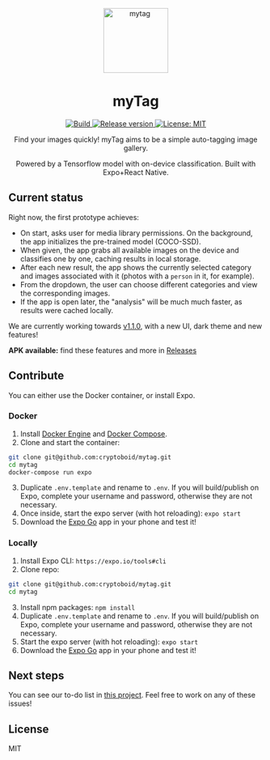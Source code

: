 
<p align="center">
    <img alt="mytag" height="128" src="./assets/icon.png">
    <h1 align="center">myTag</h1>
</p>

<p align="center">
  <a aria-label="Build" href="https://github.com/cryptoboid/mytag/actions" target="_blank">
    <img alt="Build" src="https://img.shields.io/github/workflow/status/cryptoboid/mytag/CI?style=flat-square" />
  </a>
   <a aria-label="Release version" href="https://github.com/cryptoboid/mytag/releases" target="_blank">
    <img alt="Release version" src="https://img.shields.io/github/v/release/cryptoboid/mytag?style=flat-square" />
  </a>
  <a aria-label="License" href="https://github.com/cryptoboid/mytag/blob/main/LICENSE" target="_blank">
    <img alt="License: MIT" src="https://img.shields.io/github/license/cryptoboid/mytag?style=flat-square" target="_blank" />
  </a>
</p>

<p align="center">
Find your images quickly! myTag aims to be a simple auto-tagging image gallery.
</p>
<p align="center">
Powered by a Tensorflow model with on-device classification. Built with Expo+React Native.
</p>

## Current status

Right now, the first prototype achieves:

- On start, asks user for media library permissions. On the background, the app initializes the pre-trained model (COCO-SSD).
- When given, the app grabs all available images on the device and classifies one by one, caching results in local storage.
- After each new result, the app shows the currently selected category and images associated with it (photos with a `person` in it, for example).
- From the dropdown, the user can choose different categories and view the corresponding images.
- If the app is open later, the "analysis" will be much much faster, as results were cached locally.

We are currently working towards [v1.1.0](https://github.com/cryptoboid/mytag/projects/3), with a new UI, dark theme and new features!

**APK available:** find these features and more in [Releases](https://github.com/cryptoboid/mytag/releases)

## Contribute

You can either use the Docker container, or install Expo.

### Docker

1. Install [Docker Engine](https://docs.docker.com/engine/install/) and [Docker Compose](https://docs.docker.com/compose/install/).
2. Clone and start the container:
```bash
git clone git@github.com:cryptoboid/mytag.git
cd mytag
docker-compose run expo
```

3. Duplicate `.env.template` and rename to `.env`. If you will build/publish on Expo, complete your username and password, otherwise they are not necessary.
4. Once inside, start the expo server (with hot reloading): `expo start`
5. Download the [Expo Go](https://expo.io/client) app in your phone and test it!

### Locally

1. Install Expo CLI: `https://expo.io/tools#cli`
2. Clone repo:

```bash
git clone git@github.com:cryptoboid/mytag.git
cd mytag
```

3. Install npm packages: `npm install`
4. Duplicate `.env.template` and rename to `.env`. If you will build/publish on Expo, complete your username and password, otherwise they are not necessary.
5. Start the expo server (with hot reloading): `expo start`
6. Download the [Expo Go](https://expo.io/client) app in your phone and test it!

## Next steps

You can see our to-do list in [this project](https://github.com/cryptoboid/mytag/projects/3). Feel free to work on any of these issues!

## License

MIT
